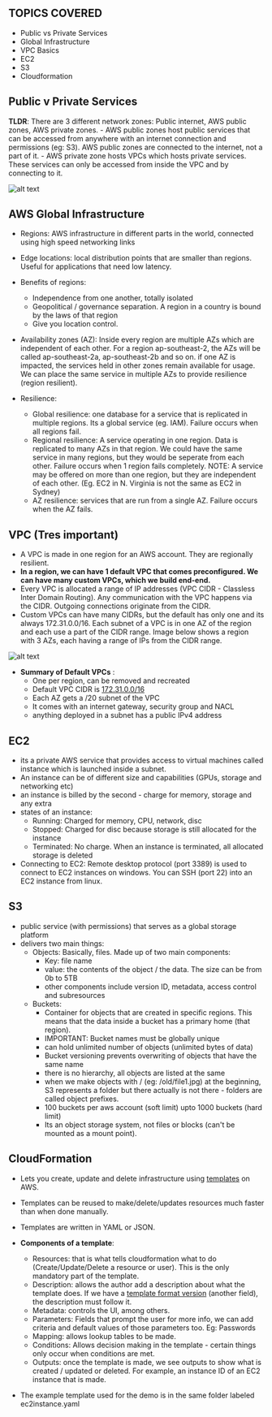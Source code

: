 ## TOPICS COVERED
- Public vs Private Services
- Global Infrastructure
- VPC Basics
- EC2
- S3
- Cloudformation


## Public v Private Services
**TLDR**: There are 3 different network zones: Public internet, AWS public zones, AWS private zones. 
    - AWS public zones host public services that can be accessed from anywhere with an internet connection and permissions (eg: S3). AWS public zones are connected to the internet, not a part of it.
    - AWS private zone hosts VPCs which hosts private services. These services can only be accessed from inside the VPC and by connecting to it. 

![alt text](<Screenshots/Screenshot 2024-05-17 at 1.59.00 PM.png>)

## AWS Global Infrastructure
- Regions: AWS infrastructure in different parts in the world, connected using high speed networking links 
- Edge locations: local distribution points that are smaller than regions. Useful for applications that need low latency. 

- Benefits of regions:
    - Independence from one another, totally isolated
    - Geopolitical / governance separation. A region in a country is bound by the laws of that region
    - Give you location control.

- Availability zones (AZ): Inside every region are multiple AZs which are independent of each other. For a region ap-southeast-2, the AZs will be called ap-southeast-2a, ap-southeast-2b and so on. if one AZ is impacted, the services held in other zones remain available for usage. We can place the same service in multiple AZs to provide resilience (region resilient). 

- Resilience:
    - Global resilience: one database for a service that is replicated in multiple regions. Its a global service (eg. IAM). Failure occurs when all regions fail.
    - Regional resilience: A service operating in one region. Data is replicated to many AZs in that region. We could have the same service in many regions, but they would be seperate from each other. Failure occurs when 1 region fails completely. NOTE: A service may be offered on more than one region, but they are independent of each other. (Eg. EC2 in N. Virginia is not the same as EC2 in Sydney)
    - AZ resilience: services that are run from a single AZ. Failure occurs when the AZ fails.

## VPC (Tres important)
- A VPC is made in one region for an AWS account. They are regionally resilient. 
- **In a region, we can have 1 default VPC that comes preconfigured. We can have many custom VPCs, which we build end-end.**
- Every VPC is allocated a range of IP addresses (VPC CIDR - Classless Inter Domain Routing). Any communication with the VPC happens via the CIDR. Outgoing connections originate from the CIDR.
- Custom VPCs can have many CIDRs, but the default has only one and its always 172.31.0.0/16. Each subnet of a VPC is in one AZ of the region and each use a part of the CIDR range. Image below shows a region with 3 AZs, each having a range of IPs from the CIDR range. 

![alt text](<Screenshots/Screenshot 2024-05-17 at 2.47.06 PM.png>)

- **Summary of Default VPCs** :
    - One per region, can be removed and recreated
    - Default VPC CIDR is <ins>172.31.0.0/16</ins>
    - Each AZ gets a /20 subnet of the VPC
    - It comes with an internet gateway, security group and NACL
    - anything deployed in a subnet has a public IPv4 address


## EC2
- its a private AWS service that provides access to virtual machines called instance which is launched inside a subnet. 
- An instance can be of different size and capabilities (GPUs, storage and networking etc)
- an instance is billed by the second - charge for memory, storage and any extra
- states of an instance:
    - Running: Charged for memory, CPU, network, disc
    - Stopped: Charged for disc because storage is still allocated for the instance
    - Terminated: No charge. When an instance is terminated, all allocated storage is deleted
- Connecting to EC2: Remote desktop protocol (port 3389) is used to connect to EC2 instances on windows. You can SSH (port 22) into an EC2 instance from linux.

    
## S3
- public service (with permissions) that serves as a global storage platform
- delivers two main things:
    - Objects: Basically, files. Made up of two main components:
        - Key: file name
        - value: the contents of the object / the data. The size can be from 0b to 5TB
        - other components include version ID, metadata, access control and subresources
    - Buckets: 
        - Container for objects that are created in specific regions. This means that the data inside a bucket has a primary home (that region). 
        - IMPORTANT: Bucket names must be globally unique
        - can hold unlimited number of objects (unlimited bytes of data)
        - Bucket versioning prevents overwriting of objects that have the same name
        - there is no hierarchy, all objects are listed at the same
        - when we make objects with / (eg: /old/file1.jpg) at the beginning, S3 represents a folder but there actually is not there - folders are called object prefixes.
        - 100 buckets per aws account (soft limit) upto 1000 buckets (hard limit)
        - Its an object storage system, not files or blocks (can't be mounted as a mount point).

## CloudFormation
- Lets you create, update and delete infrastructure using <ins>templates</ins> on AWS.
- Templates can be reused to make/delete/updates resources much faster than when done manually.
- Templates are written in YAML or JSON.

- **Components of a template**:
    - Resources: that is what tells cloudformation what to do (Create/Update/Delete a resource or user). This is the only mandatory part of the template.
    - Description: allows the author add a description about what the template does. If we have a <ins>template format version</ins> (another field), the description must follow it.
    - Metadata: controls the UI, among others.
    - Parameters: Fields that prompt the user for more info, we can add criteria and default values of those parameters too. Eg: Passwords
    - Mapping: allows lookup tables to be made. 
    - Conditions: Allows decision making in the template - certain things only occur when conditions are met. 
    - Outputs: once the template is made, we see outputs to show what is created / updated or deleted. For example, an instance ID of an EC2 instance that is made.

- The example template used for the demo is in the same folder labeled ec2instance.yaml
